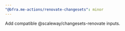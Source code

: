```yaml
---
"@bfra.me-actions/renovate-changesets": minor
---
```


Add compatible @scaleway/changesets-renovate inputs.
  